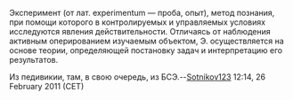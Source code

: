 Эксперимент (от лат. experimentum — проба, опыт), метод познания, при
помощи которого в контролируемых и управляемых условиях исследуются
явления действительности. Отличаясь от наблюдения активным оперированием
изучаемым объектом, Э. осуществляется на основе теории, определяющей
постановку задач и интерпретацию его результатов.

Из педивикии, там, в свою очередь, из
БСЭ.--[Sotnikov123](User:Sotnikov123 "wikilink") 12:14, 26 February 2011
(CET)